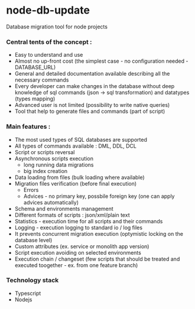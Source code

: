 # node-db-update
Database migration tool for node projects

### Central tents of the concept :

* Easy to understand and use
* Almost no up-front cost (the simplest case - no configuration needed - DATABASE_URL)
* General and detailed documentation available describing all the necessary commands 
* Every developer can make changes in the database without deep knowledge of sql commands (json -> sql transformation) and datatypes (types mapping)
* Advanced user is not limited (possibility to write native queries)
* Tool that help to generate files and commands (part of script)

### Main features :

* The most used types of SQL databases are supported
* All types of commands available : DML, DDL, DCL
* Script or scripts reversal
* Asynchronous scripts execution
  * long running data migrations
  * big index creation
* Data loading from files (bulk loading where available)
* Migration files verification (before final execution)
  * Errors
  * Advices - no primary key, possbile foreign key (one can apply advices automatically)
* Schema and environments management
* Different formats of scripts : json/xml/plain text
* Statistics - execution time for all scripts and their commands
* Logging - execution logging to standard io / log files
* It prevents concurrent migration execution (optymistic locking on the database level)
* Custom attributes (ex. service or monolith app version)
* Script execution avoiding on selected environments
* Execution chain / changeset (few scripts that should be treated and executed toogether - ex. from one feature branch) 

### Technology stack

* Typescript
* Nodejs
